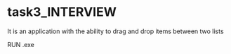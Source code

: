 # task3_INTERVIEW

It is an application with the ability to drag and drop items between two lists

RUN .exe

